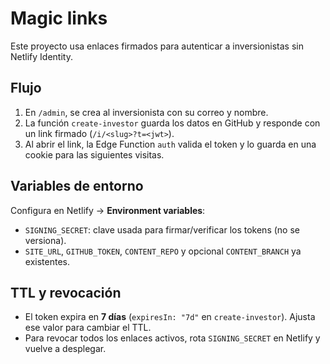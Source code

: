 # Magic links

Este proyecto usa enlaces firmados para autenticar a inversionistas sin Netlify Identity.

## Flujo

1. En `/admin`, se crea al inversionista con su correo y nombre.
2. La función `create-investor` guarda los datos en GitHub y responde con un link firmado (`/i/<slug>?t=<jwt>`).
3. Al abrir el link, la Edge Function `auth` valida el token y lo guarda en una cookie para las siguientes visitas.

## Variables de entorno

Configura en Netlify → **Environment variables**:

- `SIGNING_SECRET`: clave usada para firmar/verificar los tokens (no se versiona).
- `SITE_URL`, `GITHUB_TOKEN`, `CONTENT_REPO` y opcional `CONTENT_BRANCH` ya existentes.

## TTL y revocación

- El token expira en **7 días** (`expiresIn: "7d"` en `create-investor`). Ajusta ese valor para cambiar el TTL.
- Para revocar todos los enlaces activos, rota `SIGNING_SECRET` en Netlify y vuelve a desplegar.
